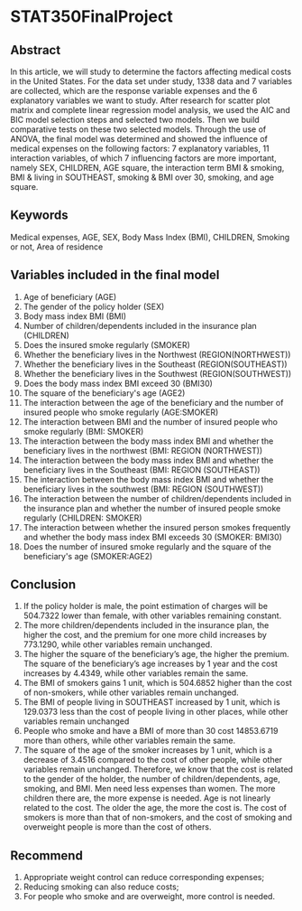 # STAT350FinalProject
## Abstract
In this article, we will study to determine the factors affecting medical costs in the United States. For the data set under study, 1338 data and 7 variables are collected, which are the response variable expenses and the 6 explanatory variables we want to study. After research for scatter plot matrix and complete linear regression model analysis, we used the AIC and BIC model selection steps and selected two models. Then we build comparative tests on these two selected models. Through the use of ANOVA, the final model was determined and showed the influence of medical expenses on the following factors: 7 explanatory variables, 11 interaction variables, of which 7 influencing factors are more important, namely SEX, CHILDREN, AGE square, the interaction term BMI & smoking, BMI & living in SOUTHEAST, smoking & BMI over 30, smoking, and age square.

## Keywords
Medical expenses, AGE, SEX, Body Mass Index (BMI), CHILDREN, Smoking or not, Area of residence

## Variables included in the final model
1. Age of beneficiary (AGE)
2. The gender of the policy holder (SEX)
3. Body mass index BMI (BMI)
4. Number of children/dependents included in the insurance plan (CHILDREN)
5. Does the insured smoke regularly (SMOKER)
6. Whether the beneficiary lives in the Northwest (REGION(NORTHWEST))
7. Whether the beneficiary lives in the Southeast (REGION(SOUTHEAST))
8. Whether the beneficiary lives in the Southwest (REGION(SOUTHWEST))
9. Does the body mass index BMI exceed 30 (BMI30)
10. The square of the beneficiary's age (AGE2)
11. The interaction between the age of the beneficiary and the number of insured people who smoke regularly (AGE:SMOKER)
12. The interaction between BMI and the number of insured people who smoke regularly (BMI: SMOKER)
13. The interaction between the body mass index BMI and whether the beneficiary lives in the northwest (BMI: REGION (NORTHWEST))
14. The interaction between the body mass index BMI and whether the beneficiary lives in the Southeast (BMI: REGION (SOUTHEAST))
15. The interaction between the body mass index BMI and whether the beneficiary lives in the southwest (BMI: REGION (SOUTHWEST))
16. The interaction between the number of children/dependents included in the insurance plan and whether the number of insured people smoke regularly (CHILDREN: SMOKER)
17. The interaction between whether the insured person smokes frequently and whether the body mass index BMI exceeds 30 (SMOKER: BMI30)
18. Does the number of insured smoke regularly and the square of the beneficiary's age (SMOKER:AGE2)

## Conclusion
1. If the policy holder is male, the point estimation of charges will be 504.7322 lower than female, with other variables remaining constant.
2. The more children/dependents included in the insurance plan, the higher the cost, and the premium for one more child increases by 773.1290, while other variables remain unchanged.
3. The higher the square of the beneficiary’s age, the higher the premium. The square of the beneficiary’s age increases by 1 year and the cost increases by 4.4349, while other variables remain the same.
4. The BMI of smokers gains 1 unit, which is 504.6852 higher than the cost of non-smokers, while other variables remain unchanged.
5. The BMI of people living in SOUTHEAST increased by 1 unit, which is 129.0373 less than the cost of people living in other places, while other variables remain unchanged
6. People who smoke and have a BMI of more than 30 cost 14853.6719 more than others, while other variables remain the same.
7. The square of the age of the smoker increases by 1 unit, which is a decrease of 3.4516 compared to the cost of other people, while other variables remain unchanged.
Therefore, we know that the cost is related to the gender of the holder, the number of children/dependents, age, smoking, and BMI. Men need less expenses than women. The more children there are, the more expense is needed. Age is not linearly related to the cost. The older the age, the more the cost is. The cost of smokers is more than that of non-smokers, and the cost of smoking and overweight people is more than the cost of others.
## Recommend
1. Appropriate weight control can reduce corresponding expenses;
2. Reducing smoking can also reduce costs;
3. For people who smoke and are overweight, more control is needed.
 
